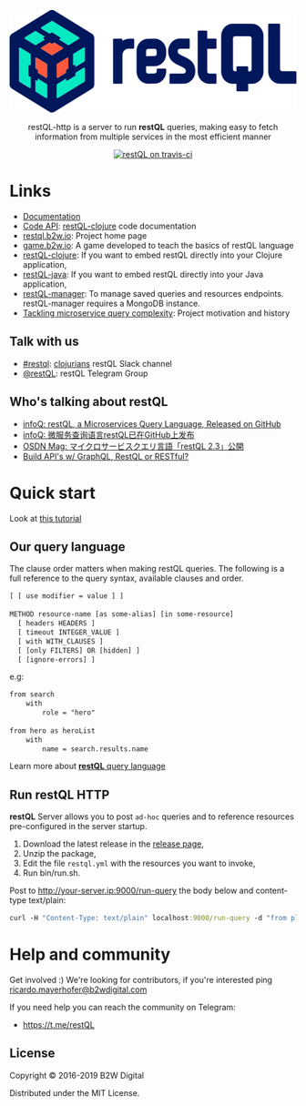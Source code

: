 <p align="center">
  <a href="http://restql.b2w.io">
    <img width="537px" height="180px" alt="restQL" src="./docs/assets/images/logo_text.png?sanitize=true">
  </a>
</p>

<p align="center">
  restQL-http is a server to run <strong>restQL</strong> queries, making easy to fetch information from multiple services in the most efficient manner
</p>


<p align="center">
  <a href="https://travis-ci.org/B2W-BIT/restQL-http" title="restQL on travis-ci">
    <img src="https://travis-ci.org/B2W-BIT/restQL-http.svg?branch=master" alt="restQL on travis-ci">
  </a>
</p>


# Links
* [Documentation](http://doc.restql.b2w.io)
* [Code API](https://cljdoc.org/d/b2wdigital/restql-core): [restQL-clojure](https://github.com/B2W-BIT/restQL-clojure) code documentation
* [restql.b2w.io](http://restql.b2w.io): Project home page
* [game.b2w.io](http://game.b2w.io): A game developed to teach the basics of restQL language
* [restQL-clojure](https://github.com/B2W-BIT/restQL-clojure): If you want to embed restQL directly into your Clojure application,
* [restQL-java](https://github.com/B2W-BIT/restQL-java): If you want to embed restQL directly into your Java application,
* [restQL-manager](https://github.com/B2W-BIT/restQL-manager): To manage saved queries and resources endpoints. restQL-manager requires a MongoDB instance.
* [Tackling microservice query complexity](https://medium.com/b2w-engineering/restql-tackling-microservice-query-complexity-27def5d09b40): Project motivation and history

## Talk with us
* [#restql](https://clojurians.slack.com/messages/C8S6EG8BF): [clojurians](https://clojurians.slack.com) restQL Slack channel
* [@restQL](https://t.me/restQL): restQL Telegram Group

## Who's talking about restQL

* [infoQ: restQL, a Microservices Query Language, Released on GitHub](https://www.infoq.com/news/2018/01/restql-released)
* [infoQ: 微服务查询语言restQL已在GitHub上发布](http://www.infoq.com/cn/news/2018/01/restql-released)
* [OSDN Mag: マイクロサービスクエリ言語「restQL 2.3」公開](https://mag.osdn.jp/18/01/12/160000)
* [Build API's w/ GraphQL, RestQL or RESTful?](https://www.youtube.com/watch?v=OeUGswoYrvA)

# Quick start
Look at [this tutorial](http://doc.restql.b2w.io/#/restql/tutorial/intro)

## Our query language
The clause order matters when making restQL queries. The following is a full reference to the query syntax, available clauses and order.

```
[ [ use modifier = value ] ]

METHOD resource-name [as some-alias] [in some-resource]
  [ headers HEADERS ]
  [ timeout INTEGER_VALUE ]
  [ with WITH_CLAUSES ]
  [ [only FILTERS] OR [hidden] ]
  [ [ignore-errors] ]
```
e.g:
```restQL
from search
    with
        role = "hero"

from hero as heroList
    with
        name = search.results.name
```
Learn more about [**restQL** query language](http://doc.restql.b2w.io/#/restql/queryLang)

## Run **restQL** HTTP

**restQL** Server allows you to post `ad-hoc` queries and to reference resources pre-configured in the server startup.

1. Download the latest release in the [release page](https://github.com/B2W-BIT/restQL-http/releases),
2. Unzip the package,
3. Edit the file `restql.yml` with the resources you want to invoke,
3. Run bin/run.sh.

Post to http://your-server.ip:9000/run-query the body below and content-type text/plain:

```clojure
curl -H "Content-Type: text/plain" localhost:9000/run-query -d "from planets as allPlanets" 
```

# Help and community
Get involved :) We're looking for contributors, if you're interested ping ricardo.mayerhofer@b2wdigital.com

If you need help you can reach the community on Telegram:
- https://t.me/restQL 

## License

Copyright © 2016-2019 B2W Digital

Distributed under the MIT License.
